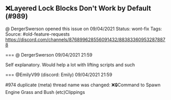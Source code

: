 ## ❌Layered Lock Blocks Don't Work by Default (#989)
@ DergerSwerson opened this issue on 09/04/2021
Status: wont-fix
Tags: 
Source: #old-feature-requests https://discord.com/channels/876899628556091432/883833609532878878


=== @ DergerSwerson 09/04/2021 21:59

Self explanatory. Would help a lot with lifting scripts and such

=== @EmilyV99 (discord: Emily) 09/04/2021 21:59

#974
duplicate
(meta) thread name was changed: ❌🔒Command to Spawn Engine Grass and Bush (etc)Clippings
